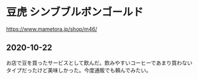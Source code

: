 # 豆虎 シンブブルボンゴールド

<https://www.mametora.jp/shop/m46/>

## 2020-10-22

お店で豆を買ったサービスとして飲んだ。飲みやすいコーヒーであまり買わないタイプだったけど美味しかった。今度通販でも頼んでみたい。
